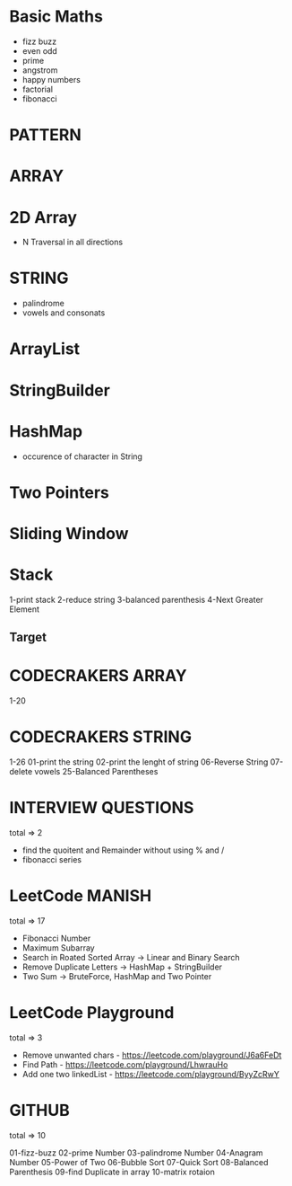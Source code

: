 # Basic Maths

- fizz buzz
- even odd
- prime
- angstrom
- happy numbers
- factorial
- fibonacci

# PATTERN

# ARRAY

# 2D Array

- N Traversal in all directions

# STRING

- palindrome
- vowels and consonats

# ArrayList

# StringBuilder

# HashMap

- occurence of character in String

# Two Pointers

# Sliding Window

# Stack

1-print stack
2-reduce string
3-balanced parenthesis
4-Next Greater Element

## Target

# CODECRAKERS ARRAY

1-20

# CODECRAKERS STRING

1-26
01-print the string
02-print the lenght of string
06-Reverse String
07-delete vowels
25-Balanced Parentheses

# INTERVIEW QUESTIONS

total => 2

- find the quoitent and Remainder without using % and /
- fibonacci series

# LeetCode MANISH

total => 17

- Fibonacci Number
- Maximum Subarray
- Search in Roated Sorted Array -> Linear and Binary Search
- Remove Duplicate Letters -> HashMap + StringBuilder
- Two Sum -> BruteForce, HashMap and Two Pointer

# LeetCode Playground

total => 3

- Remove unwanted chars - https://leetcode.com/playground/J6a6FeDt
- Find Path - https://leetcode.com/playground/LhwrauHo
- Add one two linkedList - https://leetcode.com/playground/ByyZcRwY

# GITHUB

total => 10

01-fizz-buzz
02-prime Number
03-palindrome Number
04-Anagram Number
05-Power of Two
06-Bubble Sort
07-Quick Sort
08-Balanced Parenthesis
09-find Duplicate in array
10-matrix rotaion
